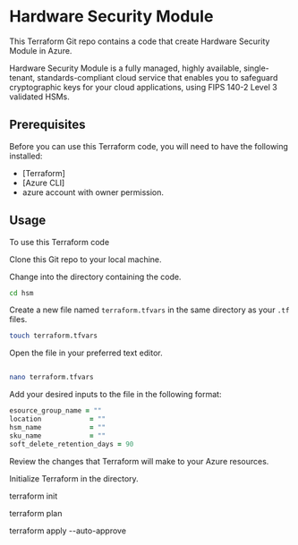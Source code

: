 # Hardware Security Module

This Terraform Git repo contains a code that create Hardware Security Module in Azure.

Hardware Security Module is a fully managed, highly available, single-tenant, standards-compliant cloud service that enables you to safeguard cryptographic keys for your cloud applications, using FIPS 140-2 Level 3 validated HSMs. 

## Prerequisites

Before you can use this Terraform code, you will need to have the following installed:

- [Terraform]
- [Azure CLI]
- azure account with owner permission.


## Usage

To use this Terraform code

Clone this Git repo to your local machine.

Change into the directory containing the code.

```bash
cd hsm

```

Create a new file named `terraform.tfvars` in the same directory as your `.tf` files.

```bash
touch terraform.tfvars
```

Open the file in your preferred text editor.

```bash

nano terraform.tfvars
```

Add your desired inputs to the file in the following format:

```ruby
esource_group_name = ""
location            = ""
hsm_name            = ""
sku_name            = ""
soft_delete_retention_days = 90
```
Review the changes that Terraform will make to your Azure resources.


Initialize Terraform in the directory.


terraform init

terraform plan 

terraform apply --auto-approve
